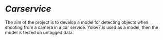 # *Carservice*

The aim of the project is to develop a model for detecting objects when shooting from a camera in a car service. Yolov7 is used as a model, then the model is tested on untagged data.
